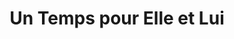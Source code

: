 ---
title: "Un Temps pour Elle et Lui"
url: /baillargues/un-temps-pour-elle-et-lui/
shop: beauté
---